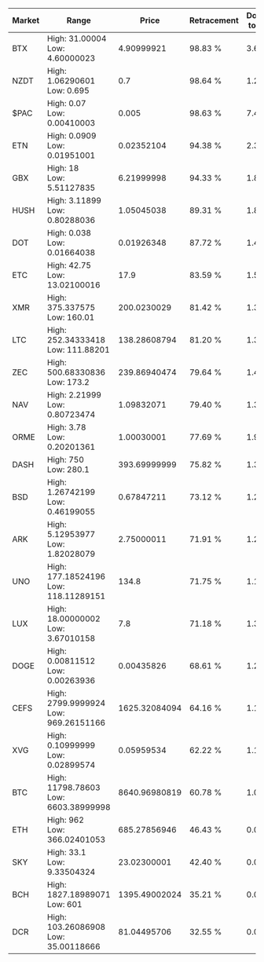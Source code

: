 | Market | Range | Price| Retracement | Doubles to 50% |
| --- | --- | --- | --- | --- |
| BTX | High: 31.00004<br />Low: 4.60000023 | 4.90999921 | 98.83 % | 3.63 |
| NZDT | High: 1.06290601<br />Low: 0.695 | 0.7 | 98.64 % | 1.26 |
| $PAC | High: 0.07<br />Low: 0.00410003 | 0.005 | 98.63 % | 7.41 |
| ETN | High: 0.0909<br />Low: 0.01951001 | 0.02352104 | 94.38 % | 2.35 |
| GBX | High: 18<br />Low: 5.51127835 | 6.21999998 | 94.33 % | 1.89 |
| HUSH | High: 3.11899<br />Low: 0.80288036 | 1.05045038 | 89.31 % | 1.87 |
| DOT | High: 0.038<br />Low: 0.01664038 | 0.01926348 | 87.72 % | 1.42 |
| ETC | High: 42.75<br />Low: 13.02100016 | 17.9 | 83.59 % | 1.56 |
| XMR | High: 375.337575<br />Low: 160.01 | 200.0230029 | 81.42 % | 1.34 |
| LTC | High: 252.34333418<br />Low: 111.88201 | 138.28608794 | 81.20 % | 1.32 |
| ZEC | High: 500.68330836<br />Low: 173.2 | 239.86940474 | 79.64 % | 1.40 |
| NAV | High: 2.21999<br />Low: 0.80723474 | 1.09832071 | 79.40 % | 1.38 |
| ORME | High: 3.78<br />Low: 0.20201361 | 1.00030001 | 77.69 % | 1.99 |
| DASH | High: 750<br />Low: 280.1 | 393.69999999 | 75.82 % | 1.31 |
| BSD | High: 1.26742199<br />Low: 0.46199055 | 0.67847211 | 73.12 % | 1.27 |
| ARK | High: 5.12953977<br />Low: 1.82028079 | 2.75000011 | 71.91 % | 1.26 |
| UNO | High: 177.18524196<br />Low: 118.11289151 | 134.8 | 71.75 % | 1.10 |
| LUX | High: 18.00000002<br />Low: 3.67010158 | 7.8 | 71.18 % | 1.39 |
| DOGE | High: 0.00811512<br />Low: 0.00263936 | 0.00435826 | 68.61 % | 1.23 |
| CEFS | High: 2799.9999924<br />Low: 969.26151166 | 1625.32084094 | 64.16 % | 1.16 |
| XVG | High: 0.10999999<br />Low: 0.02899574 | 0.05959534 | 62.22 % | 1.17 |
| BTC | High: 11798.78603<br />Low: 6603.38999998 | 8640.96980819 | 60.78 % | 1.06 |
| ETH | High: 962<br />Low: 366.02401053 | 685.27856946 | 46.43 % | 0.00 |
| SKY | High: 33.1<br />Low: 9.33504324 | 23.02300001 | 42.40 % | 0.00 |
| BCH | High: 1827.18989071<br />Low: 601 | 1395.49002024 | 35.21 % | 0.00 |
| DCR | High: 103.26086908<br />Low: 35.00118666 | 81.04495706 | 32.55 % | 0.00 |
